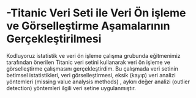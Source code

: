 # -Titanic Veri Seti ile Veri Ön işleme ve Görselleştirme Aşamalarının Gerçekleştirilmesi
Kodluyoruz istatistik ve veri ön işleme çalışma grubunda eğitmenimiz tarafından önerilen Titanic veri setini kullanarak  veri ön işleme ve görselleştirme çalışmasını gerçekleştirdim. Bu çalışmada veri setinin betimsel istatistikleri, veri görselleştirmesi, eksik (kayıp) veri analizi yöntemleri (missing value analysis methods) , aykırı değer analizi (outlier detection) yöntemleri  ilgili veri setine uygulanmıştır.
